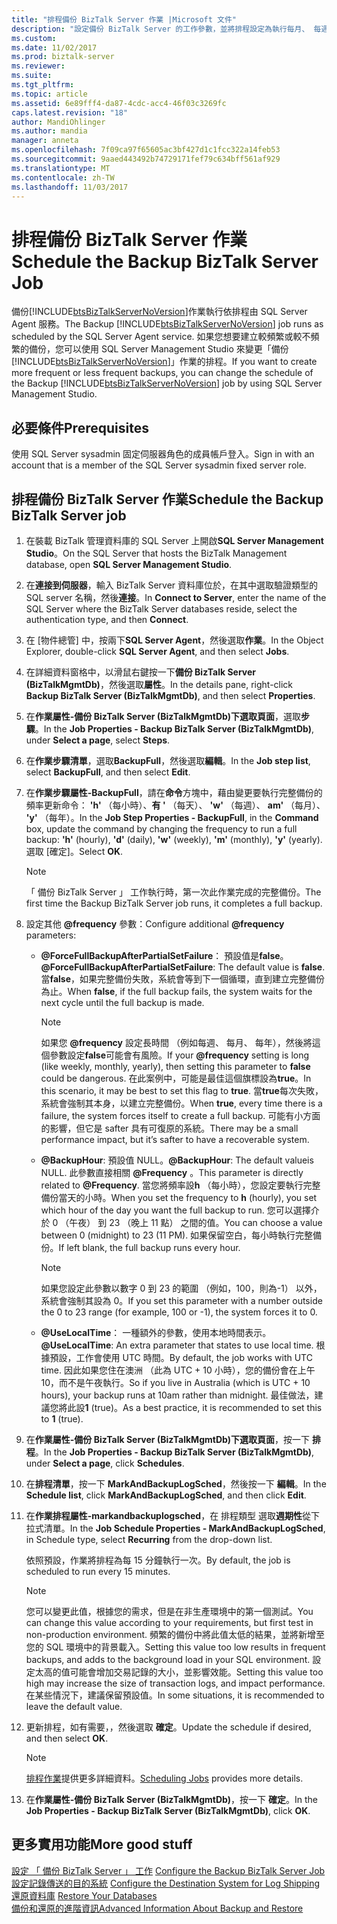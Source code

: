 ```yaml
---
title: "排程備份 BizTalk Server 作業 |Microsoft 文件"
description: "設定備份 BizTalk Server 的工作參數，並將排程設定為執行每月、 每週、 日或每小時"
ms.custom: 
ms.date: 11/02/2017
ms.prod: biztalk-server
ms.reviewer: 
ms.suite: 
ms.tgt_pltfrm: 
ms.topic: article
ms.assetid: 6e89fff4-da87-4cdc-acc4-46f03c3269fc
caps.latest.revision: "18"
author: MandiOhlinger
ms.author: mandia
manager: anneta
ms.openlocfilehash: 7f09ca97f65605ac3bf427d1c1fcc322a14feb53
ms.sourcegitcommit: 9aaed443492b74729171fef79c634bff561af929
ms.translationtype: MT
ms.contentlocale: zh-TW
ms.lasthandoff: 11/03/2017
---
```

# <a name="schedule-the-backup-biztalk-server-job"></a><span data-ttu-id="9bbb5-103">排程備份 BizTalk Server 作業</span><span class="sxs-lookup"><span data-stu-id="9bbb5-103">Schedule the Backup BizTalk Server Job</span></span>
<span data-ttu-id="9bbb5-104">備份[!INCLUDE[btsBizTalkServerNoVersion](../includes/btsbiztalkservernoversion-md.md)]作業執行依排程由 SQL Server Agent 服務。</span><span class="sxs-lookup"><span data-stu-id="9bbb5-104">The Backup [!INCLUDE[btsBizTalkServerNoVersion](../includes/btsbiztalkservernoversion-md.md)] job runs as scheduled by the SQL Server Agent service.</span></span> <span data-ttu-id="9bbb5-105">如果您想要建立較頻繁或較不頻繁的備份，您可以使用 SQL Server Management Studio 來變更「備份 [!INCLUDE[btsBizTalkServerNoVersion](../includes/btsbiztalkservernoversion-md.md)]」作業的排程。</span><span class="sxs-lookup"><span data-stu-id="9bbb5-105">If you want to create more frequent or less frequent backups, you can change the schedule of the Backup [!INCLUDE[btsBizTalkServerNoVersion](../includes/btsbiztalkservernoversion-md.md)] job by using SQL Server Management Studio.</span></span>  
  
## <a name="prerequisites"></a><span data-ttu-id="9bbb5-106">必要條件</span><span class="sxs-lookup"><span data-stu-id="9bbb5-106">Prerequisites</span></span>  
<span data-ttu-id="9bbb5-107">使用 SQL Server sysadmin 固定伺服器角色的成員帳戶登入。</span><span class="sxs-lookup"><span data-stu-id="9bbb5-107">Sign in with an account that is a member of the SQL Server sysadmin fixed server role.</span></span>  
  
## <a name="schedule-the-backup-biztalk-server-job"></a><span data-ttu-id="9bbb5-108">排程備份 BizTalk Server 作業</span><span class="sxs-lookup"><span data-stu-id="9bbb5-108">Schedule the Backup BizTalk Server job</span></span>
  
1.  <span data-ttu-id="9bbb5-109">在裝載 BizTalk 管理資料庫的 SQL Server 上開啟**SQL Server Management Studio**。</span><span class="sxs-lookup"><span data-stu-id="9bbb5-109">On the SQL Server that hosts the BizTalk Management database, open **SQL Server Management Studio**.</span></span>

2.  <span data-ttu-id="9bbb5-110">在**連接到伺服器**，輸入 BizTalk Server 資料庫位於，在其中選取驗證類型的 SQL server 名稱，然後**連接**。</span><span class="sxs-lookup"><span data-stu-id="9bbb5-110">In **Connect to Server**, enter the name of the SQL Server where the BizTalk Server databases reside, select the authentication type, and then **Connect**.</span></span>  
  
3.  <span data-ttu-id="9bbb5-111">在 [物件總管] 中，按兩下**SQL Server Agent**，然後選取**作業**。</span><span class="sxs-lookup"><span data-stu-id="9bbb5-111">In the Object Explorer, double-click **SQL Server Agent**, and then select **Jobs**.</span></span>  
  
4.  <span data-ttu-id="9bbb5-112">在詳細資料窗格中，以滑鼠右鍵按一下**備份 BizTalk Server (BizTalkMgmtDb)**，然後選取**屬性**。</span><span class="sxs-lookup"><span data-stu-id="9bbb5-112">In the details pane, right-click **Backup BizTalk Server (BizTalkMgmtDb)**, and then select **Properties**.</span></span>  
  
5.  <span data-ttu-id="9bbb5-113">在**作業屬性-備份 BizTalk Server (BizTalkMgmtDb)**下**選取頁面**，選取**步驟**。</span><span class="sxs-lookup"><span data-stu-id="9bbb5-113">In the **Job Properties - Backup BizTalk Server (BizTalkMgmtDb)**, under **Select a page**, select **Steps**.</span></span>  
  
6.  <span data-ttu-id="9bbb5-114">在**作業步驟清單**，選取**BackupFull**，然後選取**編輯**。</span><span class="sxs-lookup"><span data-stu-id="9bbb5-114">In the **Job step list**, select **BackupFull**, and then select **Edit**.</span></span>  
  
7.  <span data-ttu-id="9bbb5-115">在**作業步驟屬性-BackupFull**，請在**命令**方塊中，藉由變更要執行完整備份的頻率更新命令： **'h'** （每小時）、**有 '** （每天）、 **'w'** （每週）、 **am'** （每月）、 **'y'** （每年）。</span><span class="sxs-lookup"><span data-stu-id="9bbb5-115">In the **Job Step Properties - BackupFull**, in the **Command** box, update the command by changing the frequency to run a full backup: **'h'** (hourly), **'d'** (daily), **'w'** (weekly), **'m'** (monthly), **'y'** (yearly).</span></span> <span data-ttu-id="9bbb5-116">選取 [確定]。</span><span class="sxs-lookup"><span data-stu-id="9bbb5-116">Select **OK**.</span></span>  
  
    > [!NOTE]
    >  <span data-ttu-id="9bbb5-117">「 備份 BizTalk Server 」 工作執行時，第一次此作業完成的完整備份。</span><span class="sxs-lookup"><span data-stu-id="9bbb5-117">The first time the Backup BizTalk Server job runs, it completes a full backup.</span></span>  
    
8.  <span data-ttu-id="9bbb5-118">設定其他 **@frequency** 參數：</span><span class="sxs-lookup"><span data-stu-id="9bbb5-118">Configure additional **@frequency** parameters:</span></span>  
  
    - <span data-ttu-id="9bbb5-119">**@ForceFullBackupAfterPartialSetFailure**： 預設值是**false**。</span><span class="sxs-lookup"><span data-stu-id="9bbb5-119">**@ForceFullBackupAfterPartialSetFailure**: The default value is **false**.</span></span> <span data-ttu-id="9bbb5-120">當**false**，如果完整備份失敗，系統會等到下一個循環，直到建立完整備份為止。</span><span class="sxs-lookup"><span data-stu-id="9bbb5-120">When **false**, if the full backup fails, the system waits for the next cycle until the full backup is made.</span></span>  
    
        > [!NOTE]
        >  <span data-ttu-id="9bbb5-121">如果您 **@frequency** 設定長時間 （例如每週、 每月、 每年），然後將這個參數設定**false**可能會有風險。</span><span class="sxs-lookup"><span data-stu-id="9bbb5-121">If your **@frequency** setting is long (like weekly, monthly, yearly), then setting this parameter to **false** could be dangerous.</span></span> <span data-ttu-id="9bbb5-122">在此案例中，可能是最佳這個旗標設為**true**。</span><span class="sxs-lookup"><span data-stu-id="9bbb5-122">In this scenario, it may be best to set this flag to **true**.</span></span> <span data-ttu-id="9bbb5-123">當**true**每次失敗，系統會強制其本身，以建立完整備份。</span><span class="sxs-lookup"><span data-stu-id="9bbb5-123">When **true**, every time there is a failure, the system forces itself to create a full backup.</span></span> <span data-ttu-id="9bbb5-124">可能有小方面的影響，但它是 safter 具有可復原的系統。</span><span class="sxs-lookup"><span data-stu-id="9bbb5-124">There may be a small performance impact, but it’s safter to have a recoverable system.</span></span>
  
    - <span data-ttu-id="9bbb5-125">**@BackupHour**: 預設值 NULL。</span><span class="sxs-lookup"><span data-stu-id="9bbb5-125">**@BackupHour**: The default valueis NULL.</span></span> <span data-ttu-id="9bbb5-126">此參數直接相關 **@Frequency** 。</span><span class="sxs-lookup"><span data-stu-id="9bbb5-126">This parameter is directly related to **@Frequency**.</span></span> <span data-ttu-id="9bbb5-127">當您將頻率設**h** （每小時），您設定要執行完整備份當天的小時。</span><span class="sxs-lookup"><span data-stu-id="9bbb5-127">When you set the frequency to **h** (hourly), you set which hour of the day you want the full backup to run.</span></span> <span data-ttu-id="9bbb5-128">您可以選擇介於 0 （午夜） 到 23 （晚上 11 點） 之間的值。</span><span class="sxs-lookup"><span data-stu-id="9bbb5-128">You can choose a value between 0 (midnight) to 23 (11 PM).</span></span> <span data-ttu-id="9bbb5-129">如果保留空白，每小時執行完整備份。</span><span class="sxs-lookup"><span data-stu-id="9bbb5-129">If left blank, the full backup runs every hour.</span></span>  
    
       > [!NOTE]
        >  <span data-ttu-id="9bbb5-130">如果您設定此參數以數字 0 到 23 的範圍 （例如，100，則為-1） 以外，系統會強制其設為 0。</span><span class="sxs-lookup"><span data-stu-id="9bbb5-130">If you set this parameter with a number outside the 0 to 23 range (for example, 100 or -1), the system forces it to 0.</span></span>
  
    - <span data-ttu-id="9bbb5-131">**@UseLocalTime**： 一種額外的參數，使用本地時間表示。</span><span class="sxs-lookup"><span data-stu-id="9bbb5-131">**@UseLocalTime**: An extra parameter that states to use local time.</span></span> <span data-ttu-id="9bbb5-132">根據預設，工作會使用 UTC 時間。</span><span class="sxs-lookup"><span data-stu-id="9bbb5-132">By default, the job works with UTC time.</span></span> <span data-ttu-id="9bbb5-133">因此如果您住在澳洲 （此為 UTC + 10 小時），您的備份會在上午 10，而不是午夜執行。</span><span class="sxs-lookup"><span data-stu-id="9bbb5-133">So if you live in Australia (which is UTC + 10 hours), your backup runs at 10am rather than midnight.</span></span> <span data-ttu-id="9bbb5-134">最佳做法，建議您將此設**1** (true)。</span><span class="sxs-lookup"><span data-stu-id="9bbb5-134">As a best practice, it is recommended to set this to **1** (true).</span></span>  
  
9.  <span data-ttu-id="9bbb5-135">在**作業屬性-備份 BizTalk Server (BizTalkMgmtDb)**下**選取頁面**，按一下 **排程**。</span><span class="sxs-lookup"><span data-stu-id="9bbb5-135">In the **Job Properties - Backup BizTalk Server (BizTalkMgmtDb)**, under **Select a page**, click **Schedules**.</span></span>  
  
10. <span data-ttu-id="9bbb5-136">在**排程清單**，按一下  **MarkAndBackupLogSched**，然後按一下 **編輯**。</span><span class="sxs-lookup"><span data-stu-id="9bbb5-136">In the **Schedule list**, click **MarkAndBackupLogSched**, and then click **Edit**.</span></span>  
  
11. <span data-ttu-id="9bbb5-137">在**作業排程屬性-markandbackuplogsched**，在 排程類型 選取**週期性**從下拉式清單。</span><span class="sxs-lookup"><span data-stu-id="9bbb5-137">In the **Job Schedule Properties - MarkAndBackupLogSched**, in Schedule type, select **Recurring** from the drop-down list.</span></span>  
  
     <span data-ttu-id="9bbb5-138">依照預設，作業將排程為每 15 分鐘執行一次。</span><span class="sxs-lookup"><span data-stu-id="9bbb5-138">By default, the job is scheduled to run every 15 minutes.</span></span>  
     
    > [!NOTE]
    >  <span data-ttu-id="9bbb5-139">您可以變更此值，根據您的需求，但是在非生產環境中的第一個測試。</span><span class="sxs-lookup"><span data-stu-id="9bbb5-139">You can change this value according to your requirements, but first test in non-production environment.</span></span> <span data-ttu-id="9bbb5-140">頻繁的備份中將此值太低的結果，並將新增至您的 SQL 環境中的背景載入。</span><span class="sxs-lookup"><span data-stu-id="9bbb5-140">Setting this value too low results in frequent backups, and adds to the background load in your SQL environment.</span></span> <span data-ttu-id="9bbb5-141">設定太高的值可能會增加交易記錄的大小，並影響效能。</span><span class="sxs-lookup"><span data-stu-id="9bbb5-141">Setting this value too high may increase the size of transaction logs, and impact performance.</span></span> <span data-ttu-id="9bbb5-142">在某些情況下，建議保留預設值。</span><span class="sxs-lookup"><span data-stu-id="9bbb5-142">In some situations, it is recommended to leave the default value.</span></span>    
  
12. <span data-ttu-id="9bbb5-143">更新排程，如有需要，，然後選取 **確定**。</span><span class="sxs-lookup"><span data-stu-id="9bbb5-143">Update the schedule if desired, and then select **OK**.</span></span>  
  
    > [!NOTE]
    >  <span data-ttu-id="9bbb5-144">[排程作業](https://docs.microsoft.com/sql/ssms/agent/schedule-a-job)提供更多詳細資料。</span><span class="sxs-lookup"><span data-stu-id="9bbb5-144">[Scheduling Jobs](https://docs.microsoft.com/sql/ssms/agent/schedule-a-job) provides more details.</span></span>
  
13. <span data-ttu-id="9bbb5-145">在**作業屬性-備份 BizTalk Server (BizTalkMgmtDb)**，按一下 **確定**。</span><span class="sxs-lookup"><span data-stu-id="9bbb5-145">In the **Job Properties - Backup BizTalk Server (BizTalkMgmtDb)**, click **OK**.</span></span>  
  
## <a name="more-good-stuff"></a><span data-ttu-id="9bbb5-146">更多實用功能</span><span class="sxs-lookup"><span data-stu-id="9bbb5-146">More good stuff</span></span>  
 <span data-ttu-id="9bbb5-147">[設定 「 備份 BizTalk Server 」 工作](../core/how-to-configure-the-backup-biztalk-server-job.md) </span><span class="sxs-lookup"><span data-stu-id="9bbb5-147">[Configure the Backup BizTalk Server Job](../core/how-to-configure-the-backup-biztalk-server-job.md) </span></span>  
 <span data-ttu-id="9bbb5-148">[設定記錄傳送的目的系統](../core/how-to-configure-the-destination-system-for-log-shipping.md) </span><span class="sxs-lookup"><span data-stu-id="9bbb5-148">[Configure the Destination System for Log Shipping](../core/how-to-configure-the-destination-system-for-log-shipping.md) </span></span>  
 <span data-ttu-id="9bbb5-149">[還原資料庫](../core/how-to-restore-your-databases.md) </span><span class="sxs-lookup"><span data-stu-id="9bbb5-149">[Restore Your Databases](../core/how-to-restore-your-databases.md) </span></span>  
 [<span data-ttu-id="9bbb5-150">備份和還原的進階資訊</span><span class="sxs-lookup"><span data-stu-id="9bbb5-150">Advanced Information About Backup and Restore</span></span>](../core/advanced-information-about-backup-and-restore1.md)
